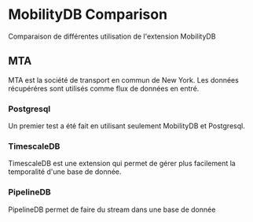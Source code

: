 # MobilityDB Comparison 
Comparaison de différentes utilisation de l'extension MobilityDB

## MTA
MTA est la société de transport en commun de New York.  Les données récupéréres sont utilisés comme flux de données en entré.

### Postgresql
Un premier test a été fait en utilisant seulement MobilityDB et Postgresql.

### TimescaleDB
TimescaleDB est une extension qui permet de gérer plus facilement la temporalité d'une base de donnée.

### PipelineDB
PipelineDB permet de faire du stream dans une base de donnée

